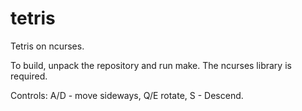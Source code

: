 # tetris
Tetris on ncurses.

To build, unpack the repository and run make. The ncurses library is required.

Controls: A/D - move sideways, Q/E rotate, S - Descend.
